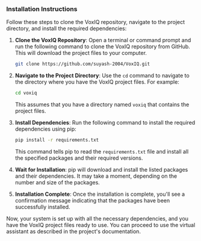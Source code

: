 ### Installation Instructions

Follow these steps to clone the VoxIQ repository, navigate to the project directory, and install the required dependencies:

1. **Clone the VoxIQ Repository**: Open a terminal or command prompt and run the following command to clone the VoxIQ repository from GitHub. This will download the project files to your computer.

    ```bash
    git clone https://github.com/suyash-2004/VoxIQ.git
    ```


2. **Navigate to the Project Directory**: Use the `cd` command to navigate to the directory where you have the VoxIQ project files. For example:

    ```bash
    cd voxiq
    ```

    This assumes that you have a directory named `voxiq` that contains the project files.

3. **Install Dependencies**: Run the following command to install the required dependencies using pip:

    ```bash
    pip install -r requirements.txt
    ```

    This command tells pip to read the `requirements.txt` file and install all the specified packages and their required versions.

4. **Wait for Installation**: pip will download and install the listed packages and their dependencies. It may take a moment, depending on the number and size of the packages.

5. **Installation Complete**: Once the installation is complete, you'll see a confirmation message indicating that the packages have been successfully installed.

Now, your system is set up with all the necessary dependencies, and you have the VoxIQ project files ready to use. You can proceed to use the virtual assistant as described in the project's documentation.

